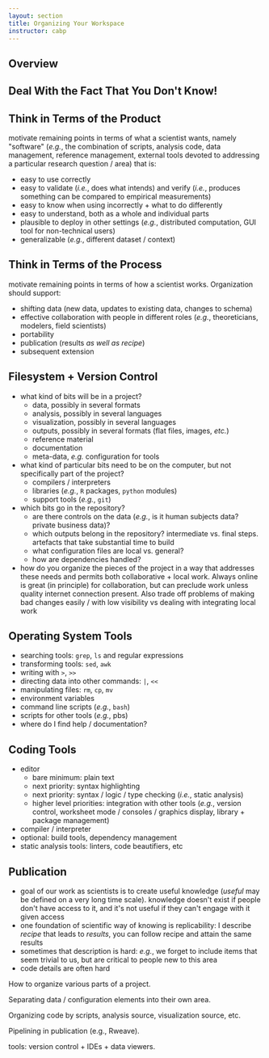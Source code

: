 ```yaml
---
layout: section
title: Organizing Your Workspace
instructor: cabp
---
```


## Overview

## Deal With the Fact That You Don't Know!

## Think in Terms of the **Product**

motivate remaining points in terms of what a scientist wants, namely "software"
(*e.g.*, the combination of scripts, analysis code, data management, reference management, external tools devoted to addressing a particular research question / area) that is:

 - easy to use correctly
 - easy to validate (*i.e.*, does what intends) and verify (*i.e.*, produces something
   can be compared to empirical measurements)
 - easy to know when using incorrectly + what to do differently
 - easy to understand, both as a whole and individual parts
 - plausible to deploy in other settings (*e.g.*, distributed computation, GUI tool for non-technical users)
 - generalizable (*e.g.*, different dataset / context)

## Think in Terms of the **Process**

motivate remaining points in terms of how a scientist works.  Organization should
support:

 - shifting data (new data, updates to existing data, changes to schema)
 - effective collaboration with people in different roles (*e.g.*, theoreticians, modelers, field scientists)
 - portability
 - publication (results *as well as recipe*)
 - subsequent extension

## Filesystem + Version Control

 - what kind of bits will be in a project?
   * data, possibly in several formats
   * analysis, possibly in several languages
   * visualization, possibly in several languages
   * outputs, possibly in several formats (flat files, images, *etc.*)
   * reference material
   * documentation
   * meta-data, *e.g.* configuration for tools
 - what kind of particular bits need to be on the computer, but not specifically part of the project?
   * compilers / interpreters
   * libraries (*e.g.*, `R` packages, `python` modules)
   * support tools (*e.g.*, `git`)
 - which bits go in the repository?
   * are there controls on the data (*e.g.*, is it human subjects data? private business data)?
   * which outputs belong in the repository? intermediate vs. final steps.  artefacts that take substantial time to build
   * what configuration files are local vs. general?
   * how are dependencies handled?
 - how do you organize the pieces of the project in a way that addresses these needs and permits both collaborative + local work.  Always online is great (in principle) for collaboration, but can preclude work unless quality internet connection present.  Also
 trade off problems of making bad changes easily / with low visibility vs dealing with integrating local work

## Operating System Tools

 - searching tools: `grep`, `ls` and regular expressions
 - transforming tools: `sed`, `awk`
 - writing with `>`, `>>`
 - directing data into other commands: `|`, `<<`
 - manipulating files: `rm`, `cp`, `mv`
 - environment variables
 - command line scripts (*e.g.*, `bash`)
 - scripts for other tools (*e.g.*, pbs)
 - where do I find help / documentation?

## Coding Tools

 - editor
   * bare minimum: plain text
   * next priority: syntax highlighting
   * next priority: syntax / logic / type checking (*i.e.*, static analysis)
   * higher level priorities: integration with other tools (*e.g.*, version control, worksheet mode / consoles / graphics display, library + package management)
 - compiler / interpreter
 - optional: build tools, dependency management
 - static analysis tools: linters, code beautifiers, etc

## Publication

 - goal of our work as scientists is to create useful knowledge (*useful* may be defined on a very long time scale).  knowledge doesn't exist if people don't have access to it,
 and it's not useful if they can't engage with it given access
 - one foundation of scientific way of knowing is replicability: I describe *recipe* that leads to *results*, you can follow recipe and attain the same results
 - sometimes that description is hard: *e.g.*, we forget to include items that seem trivial to us, but are critical to people new to this area
 - code details are often hard



How to organize various parts of a project.

Separating data / configuration elements into their own area.

Organizing code by scripts, analysis source, visualization source, etc.

Pipelining in publication (e.g., Rweave).

tools: version control + IDEs + data viewers.
